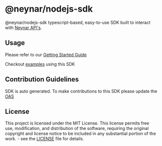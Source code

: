 # @neynar/nodejs-sdk

@neynar/nodejs-sdk typescript-based, easy-to-use SDK built to interact with [Neynar API's](https://docs.neynar.com/).

## Usage

Please refer to our [Getting Started Guide](https://docs.neynar.com/reference/getting-started-with-sdk)

<!-- TODO: Add migration guide link here-->

Checkout [examples](https://github.com/neynarxyz/farcaster-examples) using this SDK

## Contribution Guidelines

SDK is auto generated.
To make contributions to this SDK please update the [OAS](https://github.com/neynarxyz/oas)

## License

This project is licensed under the MIT License. This license permits free use, modification, and distribution of the software, requiring the original copyright and license notice to be included in any substantial portion of the work. - see the [LICENSE](https://github.com/neynarxyz/nodejs-sdk/blob/main/LICENSE) file for details.
